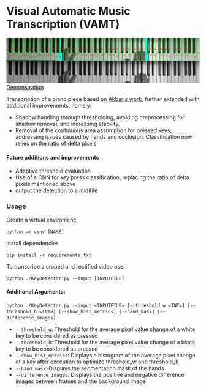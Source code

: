 # Visual Automatic Music Transcription (VAMT)
![Result](resources/images/result.png)
[Demonstration](https://youtu.be/Oyk2DgLeJFQ)

Transcription of a piano piece based on [Akbaris work](https://ieeexplore.ieee.org/document/7225173), further extended with additional improvements, namely:
- Shadow handling through thresholding, avoiding preprocessing for shadow removal, and increasing stability.
- Removal of the continuous area assumption for pressed keys, addressing issues caused by hands and occlusion. Classification now relies on the ratio of delta pixels.

#### Future additions and improvements
- Adaptive threshold evaluation
- Use of a CNN for key press classification, replacing the ratio of delta pixels mentioned above
- output the detection to a midifile

### Usage
Create a virtual enviroment:
```
python -m venv [NAME]
```

Install dependencies
```
pip install -r requirements.txt
```

To transcribe a croped and rectified video use:
```
python ./KeyDetector.py --input [INPUTFILE]
```

#### Additional Arguments:
```
python ./KeyDetector.py --input <INPUTFILE> [--threshold_w <INT>] [--threshold_b <INT>] [--show_hist_metrics] [--hand_mask] [--difference_images]
```
- `--threshold_w`: Threshold for the average pixel value change of a white key to be considered as pressed
- `--threshold_b`: Threshold for the average pixel value change of a black key to be considered as pressed
- `--show_hist_metrics`: Displays a histogram of the average pixel change of a key after execution to optimize threshold_w and threshold_b
- `--hand_mask`: Displays the segmentation mask of the hands
- `--difference_images`: Displays the positive and negative difference images between frames and the background image
